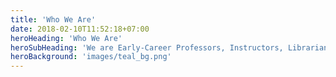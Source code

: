 ```yaml
---
title: 'Who We Are'
date: 2018-02-10T11:52:18+07:00
heroHeading: 'Who We Are'
heroSubHeading: 'We are Early-Career Professors, Instructors, Librarians, Archivists, and Student Counsellors'
heroBackground: 'images/teal_bg.png'
---
```

